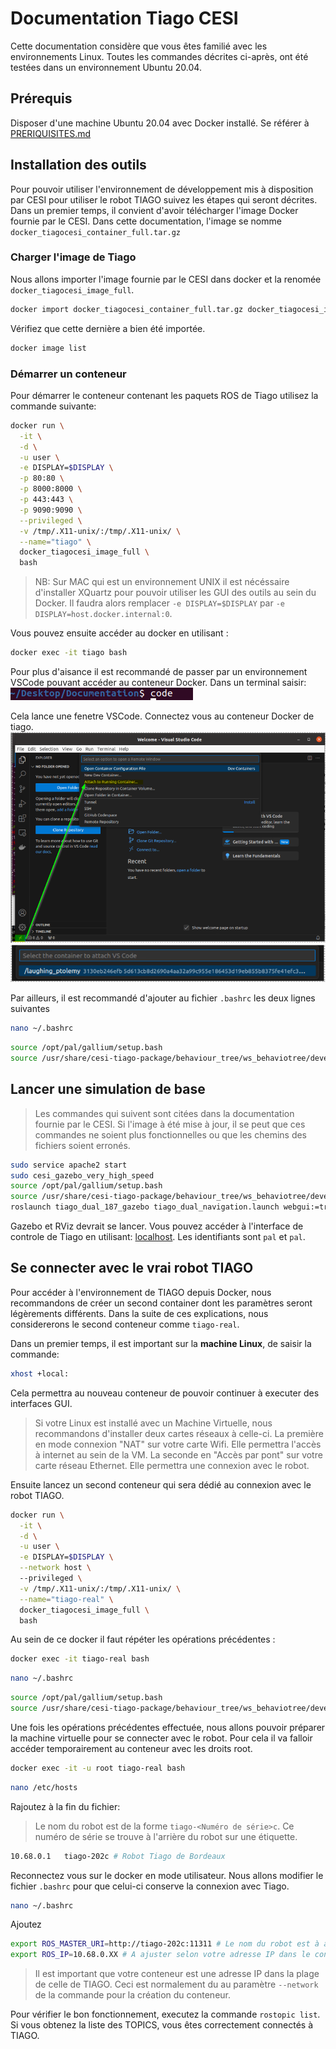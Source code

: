 # Documentation Tiago CESI

Cette documentation considère que vous êtes familié avec les environnements Linux. Toutes les commandes décrites ci-après, ont été testées dans un environnement Ubuntu 20.04.

## Prérequis

Disposer d'une machine Ubuntu 20.04 avec Docker installé. Se référer à [PRERIQUISITES.md](PREREQUISITES.md)

## Installation des outils

Pour pouvoir utiliser l'environnement de développement mis à disposition par CESI pour utiliser le robot TIAGO suivez les étapes qui seront décrites.
Dans un premier temps, il convient d'avoir télécharger l'image Docker fournie par le CESI. Dans cette documentation, l'image se nomme `docker_tiagocesi_container_full.tar.gz`

### Charger l'image de Tiago

Nous allons importer l'image fournie par le CESI dans docker et la renomée `docker_tiagocesi_image_full`.

```bash
docker import docker_tiagocesi_container_full.tar.gz docker_tiagocesi_image_full
```

Vérifiez que cette dernière a bien été importée.
```bash
docker image list
```

### Démarrer un conteneur

Pour démarrer le conteneur contenant les paquets ROS de Tiago utilisez la commande suivante:
```bash
docker run \
  -it \
  -d \
  -u user \
  -e DISPLAY=$DISPLAY \
  -p 80:80 \
  -p 8000:8000 \
  -p 443:443 \
  -p 9090:9090 \
  --privileged \
  -v /tmp/.X11-unix/:/tmp/.X11-unix/ \
  --name="tiago" \
  docker_tiagocesi_image_full \
  bash
```

> NB: Sur MAC qui est un environnement UNIX il est nécéssaire d'installer XQuartz pour pouvoir utiliser les GUI des outils au sein du Docker. Il faudra alors remplacer `-e DISPLAY=$DISPLAY` par `-e DISPLAY=host.docker.internal:0`.

Vous pouvez ensuite accéder au docker en utilisant :

```bash
docker exec -it tiago bash
```

Pour plus d'aisance il est recommandé de passer par un environnement VSCode pouvant accéder au conteneur Docker.
Dans un terminal saisir:  
![Start VSCode](images/code.png "Start VSCode")

Cela lance une fenetre VSCode. Connectez vous au conteneur Docker de tiago.
![Start Container](images/container.png "Start Container")
![Tiago Container](images/tiago_docker.png "Tiago Container")

Par ailleurs, il est recommandé d'ajouter au fichier `.bashrc` les deux lignes suivantes
```bash
nano ~/.bashrc
```
```bash
source /opt/pal/gallium/setup.bash
source /usr/share/cesi-tiago-package/behaviour_tree/ws_behaviotree/devel/setup.bash
```

## Lancer une simulation de base

> Les commandes qui suivent sont citées dans la documentation fournie par le CESI. Si l'image à été mise à jour, il se peut que ces commandes ne soient plus fonctionnelles ou que les chemins des fichiers soient erronés.

```bash
sudo service apache2 start
sudo cesi_gazebo_very_high_speed
source /opt/pal/gallium/setup.bash
source /usr/share/cesi-tiago-package/behaviour_tree/ws_behaviotree/devel/setup.bash
roslaunch tiago_dual_187_gazebo tiago_dual_navigation.launch webgui:=true
```

Gazebo et RViz devrait se lancer. Vous pouvez accéder à l'interface de controle de Tiago en utilisant: [localhost](http://localhost/). Les identifiants sont `pal` et `pal`.

## Se connecter avec le vrai robot TIAGO

Pour accéder à l'environnement de TIAGO depuis Docker, nous recommandons de créer un second container dont les paramètres seront légèrements différents. Dans la suite de ces explications, nous considererons le second conteneur comme `tiago-real`.

Dans un premier temps, il est important sur la **machine Linux**, de saisir la commande:
```bash
xhost +local:
```
Cela permettra au nouveau conteneur de pouvoir continuer à executer des interfaces GUI.
> Si votre Linux est installé avec un Machine Virtuelle, nous recommandons d'installer deux cartes réseaux à celle-ci. La première en mode connexion "NAT" sur votre carte Wifi. Elle permettra l'accès à internet au sein de la VM. La seconde en "Accès par pont" sur votre carte réseau Ethernet. Elle permettra une connexion avec le robot.

Ensuite lancez un second conteneur qui sera dédié au connexion avec le robot TIAGO.
```bash
docker run \
  -it \
  -d \
  -u user \
  -e DISPLAY=$DISPLAY \
  --network host \ 
  --privileged \
  -v /tmp/.X11-unix/:/tmp/.X11-unix/ \
  --name="tiago-real" \
  docker_tiagocesi_image_full \
  bash
```

Au sein de ce docker il faut répéter les opérations précédentes : 
```bash
docker exec -it tiago-real bash
```
```bash
nano ~/.bashrc
```
```bash
source /opt/pal/gallium/setup.bash
source /usr/share/cesi-tiago-package/behaviour_tree/ws_behaviotree/devel/setup.bash
```

Une fois les opérations précédentes effectuée, nous allons pouvoir préparer la machine virtuelle pour se connecter avec le robot. Pour cela il va falloir accéder temporairement au conteneur avec les droits root.
```bash
docker exec -it -u root tiago-real bash
```
```bash
nano /etc/hosts
```
Rajoutez à la fin du fichier:
> Le nom du robot est de la forme `tiago-<Numéro de série>c`. Ce numéro de série se trouve à l'arrière du robot sur une étiquette.
```bash
10.68.0.1   tiago-202c # Robot Tiago de Bordeaux
```

Reconnectez vous sur le docker en mode utilisateur. Nous allons modifier le fichier `.bashrc` pour que celui-ci conserve la connexion avec Tiago.
```bash
nano ~/.bashrc
```
Ajoutez
```bash
export ROS_MASTER_URI=http://tiago-202c:11311 # Le nom du robot est à ajuster selon le votre
export ROS_IP=10.68.0.XX # A ajuster selon votre adresse IP dans le conteneur.
```
> Il est important que votre conteneur est une adresse IP dans la plage de celle de TIAGO. Ceci est normalement du au paramètre `--network` de la commande pour la création du conteneur.

Pour vérifier le bon fonctionnement, executez la commande `rostopic list`. Si vous obtenez la liste des TOPICS, vous êtes correctement connectés à TIAGO.
